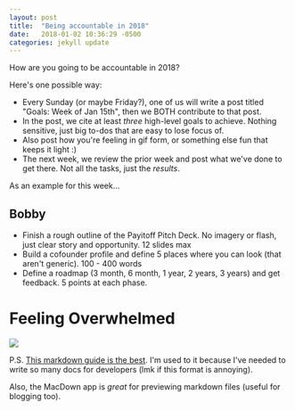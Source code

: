 ```yaml
---
layout: post
title:  "Being accountable in 2018"
date:   2018-01-02 10:36:29 -0500
categories: jekyll update
---
```

How are you going to be accountable in 2018?

Here's one possible way:

- Every Sunday (or maybe Friday?), one of us will write a post titled "Goals: Week of Jan 15th", then we BOTH contribute to that post.
- In the post, we cite at least *three* high-level goals to achieve. Nothing sensitive, just big to-dos that are easy to lose focus of.
- Also post how you're feeling in gif form, or something else fun that keeps it light :)
- The next week, we review the prior week and post what we've done to get there. Not all the tasks, just the _results_.

As an example for this week...

Bobby
-------
- Finish a rough outline of the Payitoff Pitch Deck. No imagery or flash, just clear story and opportunity. 12 slides max
- Build a cofounder profile and define 5 places where you can look (that aren't generic). 100 - 400 words
- Define a roadmap (3 month, 6 month, 1 year, 2 years, 3 years) and get feedback. 5 points at each phase.


Feeling Overwhelmed
==========

![](https://media2.giphy.com/media/ETM2m9EI2pge4/giphy.gif)

P.S. [This markdown guide is the best](https://daringfireball.net/projects/markdown/syntax). I'm used to it because I've needed to write so many docs for developers (lmk if this format is annoying).

Also, the MacDown app is _great_ for previewing markdown files (useful for blogging too).
